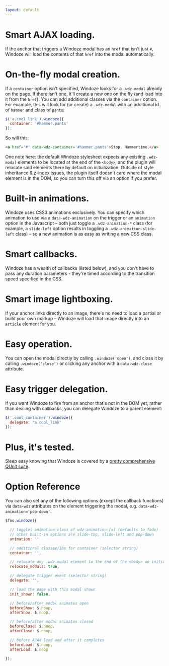 ```yaml
---
layout: default
---
```


# Smart AJAX loading.

If the anchor that triggers a Windoze modal has an `href` that isn't just `#`, Windoze will load the contents of that `href` into the modal automatically.

# On-the-fly modal creation.

If a `container` option isn't specified, Windoze looks for a `.wdz-modal` already on the page. If there isn't one, it'll create a new one on the fly (and load into it from the `href`). You can add additional classes via the `container` option. For example, this will look for (or create) a `.wdz-modal` with an additional id of `hammer` and class of `pants`:

```javascript
$('a.cool_link').windoze({
  container: '#hammer.pants'
});
```

So will this:

```html
<a href='#' data-wdz-container='#hammer.pants'>Stop. Hammertime.</a>
```

One note here: the default Windoze stylesheet expects any existing `.wdz-modal` elements to be located at the end of the `<body>`, and the plugin will relocate said elements there by default on initialization. Outside of style inheritance & z-index issues, the plugin itself doesn't care where the modal element is in the DOM, so you can turn this off via an option if you prefer.

# Built-in animations.

Windoze uses CSS3 animations exclusively. You can specify which animation to use via a `data-wdz-animation` on the trigger or an `animation` option in the Javascript – both just toggle a `.wdz-animation-*` class (for example, a `slide-left` option results in toggling a `.wdz-animation-slide-left` class) – so a new animation is as easy as writing a new CSS class.

# Smart callbacks.

Windoze has a wealth of callbacks (listed below), and you don't have to pass any duration parameters - they're timed according to the transition speed specified in the CSS.

# Smart image lightboxing.

If your anchor links directly to an image, there's no need to load a partial or build your own markup – Windoze will load that image directly into an `article` element for you.

# Easy operation.

You can open the modal directly by calling `.windoze('open')`, and close it by calling `.windoze('close')` or clicking any anchor with a `data-wdz-close` attribute.

# Easy trigger delegation.

If you want Windoze to fire from an anchor that's not in the DOM yet, rather than dealing with callbacks, you can delegate Windoze to a parent element:

```javascript
$('.cool_container').windoze({
  delegate: 'a.cool_link'
});
```

# Plus, it's tested.

Sleep easy knowing that Windoze is covered by a [pretty comprehensive QUnit suite](https://github.com/camerond/windoze/blob/master/source/javascripts/suite.js.coffee).

# Option Reference

You can also set any of the following options (except the callback functions) via `data-wdz` attributes on the element triggering the modal, e.g. `data-wdz-animation='pop-down'`.

```javascript
$foo.windoze({

  // toggles animation class of wdz-animation-[x] (defaults to fade)
  // other built-in options are slide-top, slide-left and pop-down
  animation: ''

  // additional classes/IDs for container (selector string)
  container: '',

  // relocate any .wdz-modal element to the end of the <body> on initialization
  relocate_modals: true,

  // delegate trigger event (selector string)
  delegate: '',

  // load the page with this modal shown
  init_shown: false,

  // before/after modal animates open
  beforeShow: $.noop,
  afterShow: $.noop,

  // before/after modal animates closed
  beforeClose: $.noop,
  afterClose: $.noop,

  // before AJAX load and after it completes
  beforeLoad: $.noop,
  afterLoad: $.noop

});
```
